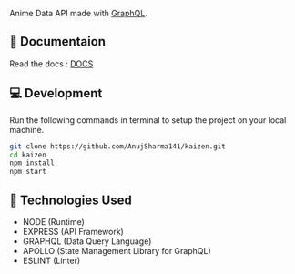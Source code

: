 

Anime Data API made with [GraphQL](https://graphql.org/).

## :bookmark_tabs: Documentaion
Read the docs : [DOCS](https://kaizenlink.tech/)

## :computer: Development
Run the following commands in terminal to setup the project on your local machine.

```bash 
git clone https://github.com/AnujSharma141/kaizen.git
cd kaizen
npm install
npm start
```

## :rocket: Technologies Used

* NODE (Runtime)
* EXPRESS (API Framework)
* GRAPHQL (Data Query Language)
* APOLLO (State Management Library for GraphQL)
* ESLINT (Linter)
